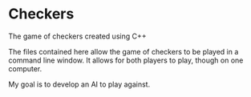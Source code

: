 # Checkers
The game of checkers created using C++

The files contained here allow the game of checkers to be played in a command line window.
It allows for both players to play, though on one computer.

My goal is to develop an AI to play against.
